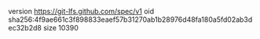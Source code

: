 version https://git-lfs.github.com/spec/v1
oid sha256:4f9ae661c3f898833eaef57b31270ab1b28976d48fa180a5fd02ab3dec32b2d8
size 10390
